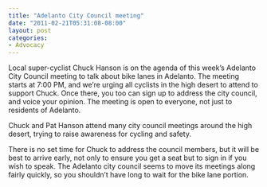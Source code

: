 ```yaml
---
title: "Adelanto City Council meeting"
date: "2011-02-21T05:31:08-08:00"
layout: post
categories:
- Advocacy
---
```


Local super-cyclist Chuck Hanson is on the agenda of this week’s Adelanto City Council meeting to talk about bike lanes in Adelanto. The meeting starts at 7:00 PM, and we’re urging all cyclists in the high desert to attend to support Chuck. Once there, you too can sign up to address the city council, and voice your opinion. The meeting is open to everyone, not just to residents of Adelanto.

Chuck and Pat Hanson attend many city council meetings around the high desert, trying to raise awareness for cycling and safety.

There is no set time for Chuck to address the council members, but it will be best to arrive early, not only to ensure you get a seat but to sign in if you wish to speak. The Adelanto city council seems to move its meetings along fairly quickly, so you shouldn’t have long to wait for the bike lane portion.